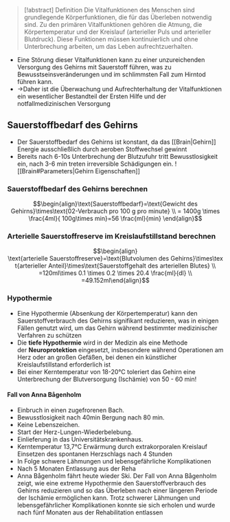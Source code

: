 > [!abstract] Definition
> Die Vitalfunktionen des Menschen sind grundlegende Körperfunktionen, die für das Überleben notwendig sind. Zu den primären Vitalfunktionen gehören die Atmung, die Körpertemperatur und der Kreislauf (arterieller Puls und arterieller Blutdruck). Diese Funktionen müssen kontinuierlich und ohne Unterbrechung arbeiten, um das Leben aufrechtzuerhalten.

- Eine Störung dieser Vitalfunktionen kann zu einer unzureichenden Versorgung des Gehirns mit Sauerstoff führen, was zu Bewusstseinsveränderungen und im schlimmsten Fall zum Hirntod führen kann. 
- ->Daher ist die Überwachung und Aufrechterhaltung der Vitalfunktionen ein wesentlicher Bestandteil der Ersten Hilfe und der notfallmedizinischen Versorgung

## Sauerstoffbedarf des Gehirns
- Der Sauerstoffbedarf des Gehirns ist konstant, da das [[Brain|Gehirn]] Energie ausschließlich durch aeroben Stoffwechsel gewinnt
- Bereits nach 6-10s Unterbrechung der Blutzufuhr tritt Bewusstlosigkeit ein, nach 3-6 min treten irreversible Schädigungen ein.
![[Brain#Parameters|Gehirn Eigenschaften]]
### Sauerstoffbedarf des Gehirns berechnen    
$$\begin{align}\text{Sauerstoffbedarf}=\text{Gewicht des Gehirns}\times\text{02-Verbrauch pro 100 g pro minute} \\ = 1400g \times \frac{4ml}{ 100g\times min}=56 \frac{ml}{min} \end{align}$$
### Arterielle Sauerstoffreserve im Kreislaufstillstand berechnen
$$\begin{align} \text{arterielle Sauerstoffreserve}=\text{Blutvolumen des Gehirns}\times\text{arterieller Anteil}\times\text{Sauerstoffgehalt des arteriellen Blutes} \\ =120ml\times 0.1 \times 0.2 \times 20.4 \frac{ml}{dl} \\ =49.152ml\end{align}$$
### Hypothermie
- Eine Hypothermie (Absenkung der Körpertemperatur) kann den Sauerstoffverbrauch des Gehirns signifikant reduzieren, was in einigen Fällen genutzt wird, um das Gehirn während bestimmter medizinischer Verfahren zu schützen
- Die **tiefe Hypothermie** wird in der Medizin als eine Methode der **Neuroprotektion** eingesetzt, insbesondere während Operationen am Herz oder an großen Gefäßen, bei denen ein künstlicher Kreislaufstillstand erforderlich ist
- Bei einer Kerntemperatur von 18-20°C toleriert das Gehirn eine Unterbrechung der Blutversorgung (Ischämie) von 50 - 60 min!
#### Fall von Anna Bågenholm
- Einbruch in einen zugefrorenen Bach. 
- Bewusstlosigkeit nach 40min Bergung nach 80 min. 
- Keine Lebenszeichen. 
- Start der Herz-Lungen-Wiederbelebung. 
- Einlieferung in das Universitätskrankenhaus. 
- Kerntemperatur 13,7°C Erwärmung durch extrakorporalen Kreislauf Einsetzen des spontanen Herzschlags nach 4 Stunden 
- In Folge schwere Lähmungen und lebensgefährliche Komplikationen 
- Nach 5 Monaten Entlassung aus der Reha 
- Anna Bågenholm fährt heute wieder Ski.
Der Fall von Anna Bågenholm zeigt, wie eine extreme Hypothermie den Sauerstoffverbrauch des Gehirns reduzieren und so das Überleben nach einer längeren Periode der Ischämie ermöglichen kann. Trotz schwerer Lähmungen und lebensgefährlicher Komplikationen konnte sie sich erholen und wurde nach fünf Monaten aus der Rehabilitation entlassen